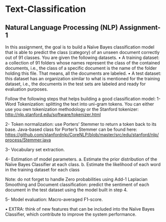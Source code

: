 # Text-Classification

Natural Language Processing (NLP) 
Assignment-1
------------------------------------------------------------------------------------------------------------------------------------------
In this assignment, the goal is to build a Naïve Bayes classification model that is able to predict the class (category) of an unseen document correctly out of 91 classes. You are given the following datasets.
	•	A training dataset: a collection of 91 folders whose names represent the class of the contained documents, i.e., the class of a specific document is the name of the folder holding this file. That means, all the documents are labeled.
	•	A test dataset: this dataset has an organization similar to what is mentioned for the training dataset, i.e., the documents in the test sets are labeled and ready for evaluation purposes.
 
Follow the following steps that helps building a good classification model:
1-	Word Tokenization: splitting the text into uni-gram tokens.
You can either use you own tokenization methodology or the Stanford tokenizer: http://nlp.stanford.edu/software/tokenizer.html 

2-	Token normalization: use Porters’ Stemmer to return a token back to its base.
Java-based class for Porter’s Stemmer can be found here:
https://github.com/stanfordnlp/CoreNLP/blob/master/src/edu/stanford/nlp/process/Stemmer.java

3- Vocabulary set extraction.

4- 	Estimation of model parameters.
  a. Estimate the prior distribution of the Naïve Bayes Classifier at each class. 
  b. Estimate the likelihood of each word in the training dataset for each class
  
Note: do not forget to handle Zero probabilities using Add-1 Laplacian Smoothing and
Document classification: predict the sentiment of each document in the test dataset using the model built in step 4.

5- Model evaluation: Macro-averaged F1-score.

•	EXTRA: think of new features that can be included into the Naïve Bayes Classifier, which contribute to improve the system performance.
